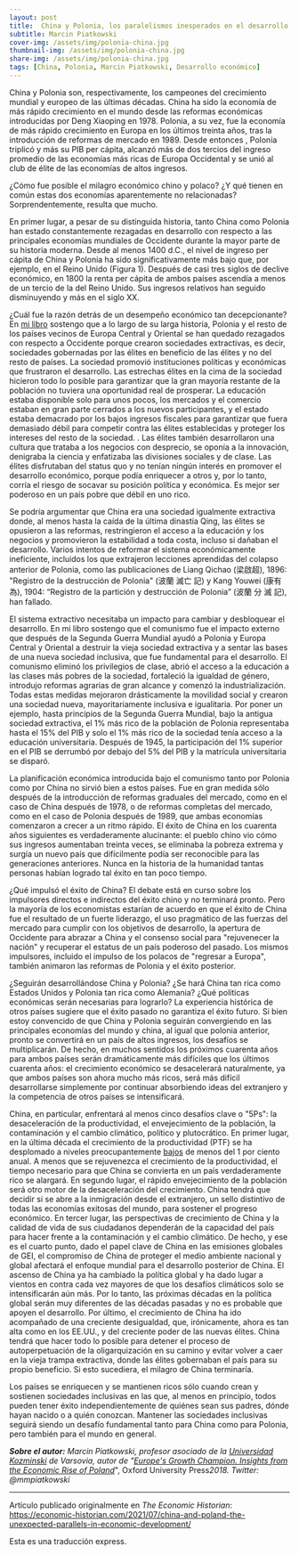 ```yaml
---
layout: post
title:  China y Polonia, los paralelismos inesperados en el desarrollo económico
subtitle: Marcin Piatkowski
cover-img: /assets/img/polonia-china.jpg
thumbnail-img: /assets/img/polonia-china.jpg
share-img: /assets/img/polonia-china.jpg
tags: [China, Polonia, Marcin Piatkowski, Desarrollo económico]
---
```


China y Polonia son, respectivamente, los campeones del crecimiento mundial y europeo de las últimas décadas. China ha sido la economía de más rápido crecimiento en el mundo desde las reformas económicas introducidas por Deng Xiaoping en 1978. Polonia, a su vez, fue la economía de más rápido crecimiento en Europa en los últimos treinta años, tras la introducción de reformas de mercado en 1989. Desde entonces , Polonia triplicó y más su PIB per cápita, alcanzó más de dos tercios del ingreso promedio de las economías más ricas de Europa Occidental y se unió al club de élite de las economías de altos ingresos. 

¿Cómo fue posible el milagro económico chino y polaco? ¿Y qué tienen en común estas dos economías aparentemente no relacionadas? Sorprendentemente, resulta que mucho. 

En primer lugar, a pesar de su distinguida historia, tanto China como Polonia han estado constantemente rezagadas en desarrollo con respecto a las principales economías mundiales de Occidente durante la mayor parte de su historia moderna. Desde al menos 1400 d.C., el nivel de ingreso per cápita de China y Polonia ha sido significativamente más bajo que, por ejemplo, en el Reino Unido (Figura 1). Después de casi tres siglos de declive económico, en 1800 la renta per cápita de ambos países ascendía a menos de un tercio de la del Reino Unido. Sus ingresos relativos han seguido disminuyendo y más en el siglo XX.

¿Cuál fue la razón detrás de un desempeño económico tan decepcionante? En [mi libro](https://global.oup.com/academic/product/europes-growth-champion-9780198839613?lang=en&cc=cn) sostengo que a lo largo de su larga historia, Polonia y el resto de los países vecinos de Europa Central y Oriental se han quedado rezagados con respecto a Occidente porque crearon sociedades extractivas, es decir, sociedades gobernadas por las élites en beneficio de las élites y no del resto de países. La sociedad promovió instituciones políticas y económicas que frustraron el desarrollo. Las estrechas élites en la cima de la sociedad hicieron todo lo posible para garantizar que la gran mayoría restante de la población no tuviera una oportunidad real de prosperar. La educación estaba disponible solo para unos pocos, los mercados y el comercio estaban en gran parte cerrados a los nuevos participantes, y el estado estaba demacrado por los bajos ingresos fiscales para garantizar que fuera demasiado débil para competir contra las élites establecidas y proteger los intereses del resto de la sociedad. . Las élites también desarrollaron una cultura que trataba a los negocios con desprecio, se oponía a la innovación, denigraba la ciencia y enfatizaba las divisiones sociales y de clase. Las élites disfrutaban del status quo y no tenían ningún interés en promover el desarrollo económico, porque podía enriquecer a otros y, por lo tanto, corría el riesgo de socavar su posición política y económica. Es mejor ser poderoso en un país pobre que débil en uno rico.

Se podría argumentar que China era una sociedad igualmente extractiva donde, al menos hasta la caída de la última dinastía Qing, las élites se opusieron a las reformas, restringieron el acceso a la educación y los negocios y promovieron la estabilidad a toda costa, incluso si dañaban el desarrollo. Varios intentos de reformar el sistema económicamente ineficiente, incluidos los que extrajeron lecciones aprendidas del colapso anterior de Polonia, como las publicaciones de Liang Qichao (梁啟超), 1896: "Registro de la destrucción de Polonia" (波蘭 滅亡 記) y Kang Youwei (康有為), 1904: “Registro de la partición y destrucción de Polonia” (波蘭 分 滅 記), han fallado.

El sistema extractivo necesitaba un impacto para cambiar y desbloquear el desarrollo. En mi libro sostengo que el comunismo fue el impacto externo que después de la Segunda Guerra Mundial ayudó a Polonia y Europa Central y Oriental a destruir la vieja sociedad extractiva y a sentar las bases de una nueva sociedad inclusiva, que fue fundamental para el desarrollo. El comunismo eliminó los privilegios de clase, abrió el acceso a la educación a las clases más pobres de la sociedad, fortaleció la igualdad de género, introdujo reformas agrarias de gran alcance y comenzó la industrialización. Todas estas medidas mejoraron drásticamente la movilidad social y crearon una sociedad nueva, mayoritariamente inclusiva e igualitaria. Por poner un ejemplo, hasta principios de la Segunda Guerra Mundial, bajo la antigua sociedad extractiva, el 1% más rico de la población de Polonia representaba hasta el 15% del PIB y solo el 1% más rico de la sociedad tenía acceso a la educación universitaria. Después de 1945, la participación del 1% superior en el PIB se derrumbó por debajo del 5% del PIB y la matrícula universitaria se disparó.

La planificación económica introducida bajo el comunismo tanto por Polonia como por China no sirvió bien a estos países. Fue en gran medida sólo después de la introducción de reformas graduales del mercado, como en el caso de China después de 1978, o de reformas completas del mercado, como en el caso de Polonia después de 1989, que ambas economías comenzaron a crecer a un ritmo rápido. El éxito de China en los cuarenta años siguientes es verdaderamente alucinante: el pueblo chino vio cómo sus ingresos aumentaban treinta veces, se eliminaba la pobreza extrema y surgía un nuevo país que difícilmente podía ser reconocible para las generaciones anteriores. Nunca en la historia de la humanidad tantas personas habían logrado tal éxito en tan poco tiempo.

¿Qué impulsó el éxito de China? El debate está en curso sobre los impulsores directos e indirectos del éxito chino y no terminará pronto. Pero la mayoría de los economistas estarían de acuerdo en que el éxito de China fue el resultado de un fuerte liderazgo, el uso pragmático de las fuerzas del mercado para cumplir con los objetivos de desarrollo, la apertura de Occidente para abrazar a China y el consenso social para "rejuvenecer la nación" y recuperar el estatus de un país poderoso del pasado. Los mismos impulsores, incluido el impulso de los polacos de "regresar a Europa", también animaron las reformas de Polonia y el éxito posterior.

¿Seguirán desarrollándose China y Polonia? ¿Se hará China tan rica como Estados Unidos y Polonia tan rica como Alemania? ¿Qué políticas económicas serán necesarias para lograrlo? La experiencia histórica de otros países sugiere que el éxito pasado no garantiza el éxito futuro. Si bien estoy convencido de que China y Polonia seguirán convergiendo en las principales economías del mundo y china, al igual que polonia anterior, pronto se convertirá en un país de altos ingresos, los desafíos se multiplicarán. De hecho, en muchos sentidos los próximos cuarenta años para ambos países serán dramáticamente más difíciles que los últimos cuarenta años: el crecimiento económico se desacelerará naturalmente, ya que ambos países son ahora mucho más ricos, será más difícil desarrollarse simplemente por continuar absorbiendo ideas del extranjero y la competencia de otros países se intensificará.

China, en particular, enfrentará al menos cinco desafíos clave o "5Ps": la desaceleración de la productividad, el envejecimiento de la población, la contaminación y el cambio climático, político y plutocrático. En primer lugar, en la última década el crecimiento de la productividad (PTF) se ha desplomado a niveles preocupantemente [bajos](https://openknowledge.worldbank.org/handle/10986/33993) de menos del 1 por ciento anual. A menos que se rejuvenezca el crecimiento de la productividad, el tiempo necesario para que China se convierta en un país verdaderamente rico se alargará. En segundo lugar, el rápido envejecimiento de la población será otro motor de la desaceleración del crecimiento. China tendrá que decidir si se abre a la inmigración desde el extranjero, un sello distintivo de todas las economías exitosas del mundo, para sostener el progreso económico. En tercer lugar, las perspectivas de crecimiento de China y la calidad de vida de sus ciudadanos dependerán de la capacidad del país para hacer frente a la contaminación y el cambio climático. De hecho, y ese es el cuarto punto, dado el papel clave de China en las emisiones globales de GEI, el compromiso de China de proteger el medio ambiente nacional y global afectará el enfoque mundial para el desarrollo posterior de China. El ascenso de China ya ha cambiado la política global y ha dado lugar a vientos en contra cada vez mayores de que los desafíos climáticos solo se intensificarán aún más. Por lo tanto, las próximas décadas en la política global serán muy diferentes de las décadas pasadas y no es probable que apoyen el desarrollo. Por último, el crecimiento de China ha ido acompañado de una creciente desigualdad, que, irónicamente, ahora es tan alta como en los EE.UU., y del creciente poder de las nuevas élites. China tendrá que hacer todo lo posible para detener el proceso de autoperpetuación de la oligarquización en su camino y evitar volver a caer en la vieja trampa extractiva, donde las élites gobernaban el país para su propio beneficio. Si esto sucediera, el milagro de China terminaría.

Los países se enriquecen y se mantienen ricos sólo cuando crean y sostienen sociedades inclusivas en las que, al menos en principio, todos pueden tener éxito independientemente de quiénes sean sus padres, dónde hayan nacido o a quién conozcan. Mantener las sociedades inclusivas seguirá siendo un desafío fundamental tanto para China como para Polonia, pero también para el mundo en general.

***Sobre el autor:** Marcin Piatkowski, profesor asociado de la [Universidad Kozminski](http://www.kozminski.edu.pl/) de Varsovia, autor de "*[*Europe's Growth Champion. Insights from the Economic Rise of Poland*](https://global.oup.com/academic/product/europes-growth-champion-9780198839613?lang=en&cc=cn)", Oxford University Press*2018. Twitter: @mmpiatkowski*

-----

Artículo publicado originalmente en *The Economic Historian*: https://economic-historian.com/2021/07/china-and-poland-the-unexpected-parallels-in-economic-development/

Esta es una traducción express.
